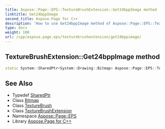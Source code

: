 ```yaml
---
title: Aspose::Page::EPS::TextureBrushExtension::Get24bppImage method
linktitle: Get24bppImage
second_title: Aspose.Page for C++
description: 'How to use Get24bppImage method of Aspose::Page::EPS::TextureBrushExtension class in C++.'
type: docs
weight: 100
url: /cpp/aspose.page.eps/texturebrushextension/get24bppimage/
---
```

## TextureBrushExtension::Get24bppImage method




```cpp
static System::SharedPtr<System::Drawing::Bitmap> Aspose::Page::EPS::TextureBrushExtension::Get24bppImage(System::SharedPtr<System::Drawing::TextureBrush> brush)
```

## See Also

* Typedef [SharedPtr](../../../system/sharedptr/)
* Class [Bitmap](../../../system.drawing/bitmap/)
* Class [TextureBrush](../../../system.drawing/texturebrush/)
* Class [TextureBrushExtension](../)
* Namespace [Aspose::Page::EPS](../../)
* Library [Aspose.Page for C++](../../../)
